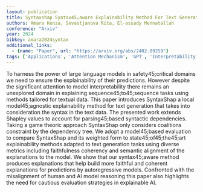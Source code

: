 ```yaml
---
layout: publication
title: Syntaxshap Syntax45;aware Explainability Method For Text Generation
authors: Amara Kenza, Sevastjanova Rita, El-assady Mennatallah
conference: "Arxiv"
year: 2024
bibkey: amara2024syntax
additional_links:
  - {name: "Paper", url: "https://arxiv.org/abs/2402.09259"}
tags: ['Applications', 'Attention Mechanism', 'GPT', 'Interpretability And Explainability', 'Language Modeling', 'Model Architecture', 'Pretraining Methods', 'Responsible AI']
---
```

To harness the power of large language models in safety45;critical domains we need to ensure the explainability of their predictions. However despite the significant attention to model interpretability there remains an unexplored domain in explaining sequence45;to45;sequence tasks using methods tailored for textual data. This paper introduces SyntaxShap a local model45;agnostic explainability method for text generation that takes into consideration the syntax in the text data. The presented work extends Shapley values to account for parsing45;based syntactic dependencies. Taking a game theoric approach SyntaxShap only considers coalitions constraint by the dependency tree. We adopt a model45;based evaluation to compare SyntaxShap and its weighted form to state45;of45;the45;art explainability methods adapted to text generation tasks using diverse metrics including faithfulness coherency and semantic alignment of the explanations to the model. We show that our syntax45;aware method produces explanations that help build more faithful and coherent explanations for predictions by autoregressive models. Confronted with the misalignment of human and AI model reasoning this paper also highlights the need for cautious evaluation strategies in explainable AI.
